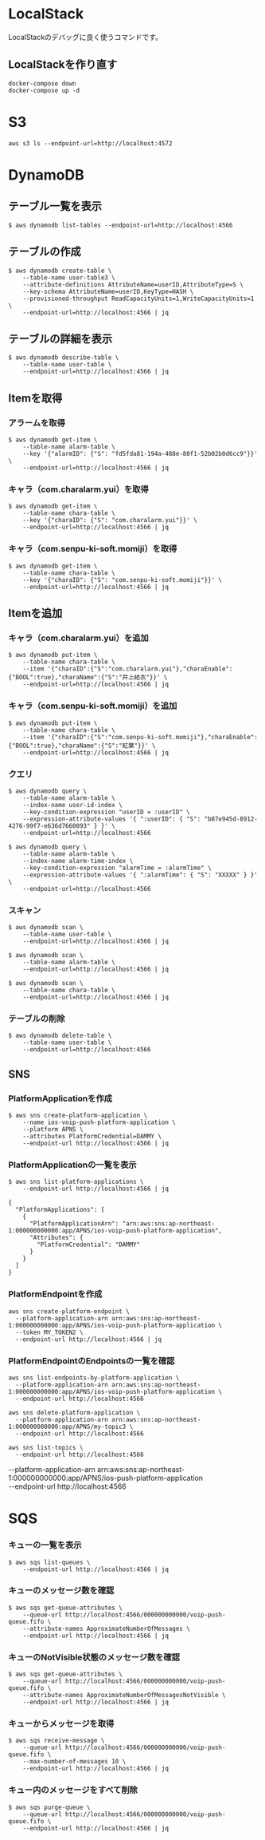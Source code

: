 # LocalStack

LocalStackのデバッグに良く使うコマンドです。

## LocalStackを作り直す

```
docker-compose down
docker-compose up -d
```


# S3

```
aws s3 ls --endpoint-url=http://localhost:4572
```



# DynamoDB

## テーブル一覧を表示

```
$ aws dynamodb list-tables --endpoint-url=http://localhost:4566
```

## テーブルの作成

```
$ aws dynamodb create-table \
    --table-name user-table3 \
    --attribute-definitions AttributeName=userID,AttributeType=S \
    --key-schema AttributeName=userID,KeyType=HASH \
    --provisioned-throughput ReadCapacityUnits=1,WriteCapacityUnits=1 \
    --endpoint-url=http://localhost:4566 | jq
```

## テーブルの詳細を表示

```
$ aws dynamodb describe-table \
    --table-name user-table \
    --endpoint-url=http://localhost:4566 | jq
```


## Itemを取得

### アラームを取得

```
$ aws dynamodb get-item \
    --table-name alarm-table \
    --key '{"alarmID": {"S": "fd5fda81-194a-488e-80f1-52b02b0d6cc9"}}' \
    --endpoint-url=http://localhost:4566 | jq
```

### キャラ（com.charalarm.yui）を取得

```
$ aws dynamodb get-item \
    --table-name chara-table \
    --key '{"charaID": {"S": "com.charalarm.yui"}}' \
    --endpoint-url=http://localhost:4566 | jq
```

### キャラ（com.senpu-ki-soft.momiji）を取得

```
$ aws dynamodb get-item \
    --table-name chara-table \
    --key '{"charaID": {"S": "com.senpu-ki-soft.momiji"}}' \
    --endpoint-url=http://localhost:4566 | jq
```


## Itemを追加

### キャラ（com.charalarm.yui）を追加

```
$ aws dynamodb put-item \
    --table-name chara-table \
    --item '{"charaID":{"S":"com.charalarm.yui"},"charaEnable":{"BOOL":true},"charaName":{"S":"井上結衣"}}' \
    --endpoint-url=http://localhost:4566 | jq
```

### キャラ（com.senpu-ki-soft.momiji）を追加

```
$ aws dynamodb put-item \
    --table-name chara-table \
    --item '{"charaID":{"S":"com.senpu-ki-soft.momiji"},"charaEnable":{"BOOL":true},"charaName":{"S":"紅葉"}}' \
    --endpoint-url=http://localhost:4566 | jq
```


### クエリ

```
$ aws dynamodb query \
    --table-name alarm-table \
    --index-name user-id-index \
    --key-condition-expression "userID = :userID" \
    --expression-attribute-values '{ ":userID": { "S": "b87e945d-8912-4276-99f7-e636d7660093" } }' \
    --endpoint-url=http://localhost:4566
```

```
$ aws dynamodb query \
    --table-name alarm-table \
    --index-name alarm-time-index \
    --key-condition-expression "alarmTime = :alarmTime" \
    --expression-attribute-values '{ ":alarmTime": { "S": "XXXXX" } }' \
    --endpoint-url=http://localhost:4566
```


### スキャン

```
$ aws dynamodb scan \
    --table-name user-table \
    --endpoint-url=http://localhost:4566 | jq
```

```
$ aws dynamodb scan \
    --table-name alarm-table \
    --endpoint-url=http://localhost:4566 | jq
```

```
$ aws dynamodb scan \
    --table-name chara-table \
    --endpoint-url=http://localhost:4566 | jq
```

### テーブルの削除

```
$ aws dynamodb delete-table \
    --table-name user-table \ 
    --endpoint-url=http://localhost:4566
```


## SNS

### PlatformApplicationを作成

```
$ aws sns create-platform-application \
    --name ios-voip-push-platform-application \
    --platform APNS \
    --attributes PlatformCredential=DAMMY \
    --endpoint-url http://localhost:4566 | jq
```

### PlatformApplicationの一覧を表示

```
$ aws sns list-platform-applications \
    --endpoint-url http://localhost:4566 | jq
```

```
{
  "PlatformApplications": [
    {
      "PlatformApplicationArn": "arn:aws:sns:ap-northeast-1:000000000000:app/APNS/ios-voip-push-platform-application",
      "Attributes": {
        "PlatformCredential": "DAMMY"
      }
    }
  ]
}
```


### PlatformEndpointを作成

```
aws sns create-platform-endpoint \
  --platform-application-arn arn:aws:sns:ap-northeast-1:000000000000:app/APNS/ios-voip-push-platform-application \
  --token MY_TOKEN2 \
  --endpoint-url http://localhost:4566 | jq
```

### PlatformEndpointのEndpointsの一覧を確認

```
aws sns list-endpoints-by-platform-application \
  --platform-application-arn arn:aws:sns:ap-northeast-1:000000000000:app/APNS/ios-voip-push-platform-application \
  --endpoint-url http://localhost:4566

```

```
aws sns delete-platform-application \
  --platform-application-arn arn:aws:sns:ap-northeast-1:000000000000:app/APNS/my-topic3 \
  --endpoint-url http://localhost:4566
```


```
aws sns list-topics \
  --endpoint-url http://localhost:4566
```
  --platform-application-arn arn:aws:sns:ap-northeast-1:000000000000:app/APNS/ios-push-platform-application \
  --endpoint-url http://localhost:4566


# SQS

### キューの一覧を表示

```
$ aws sqs list-queues \
    --endpoint-url http://localhost:4566 | jq
```

### キューのメッセージ数を確認

```
$ aws sqs get-queue-attributes \
    --queue-url http://localhost:4566/000000000000/voip-push-queue.fifo \
    --attribute-names ApproximateNumberOfMessages \
    --endpoint-url http://localhost:4566 | jq
```

### キューのNotVisible状態のメッセージ数を確認

```
$ aws sqs get-queue-attributes \
    --queue-url http://localhost:4566/000000000000/voip-push-queue.fifo \
    --attribute-names ApproximateNumberOfMessagesNotVisible \
    --endpoint-url http://localhost:4566 | jq
```

### キューからメッセージを取得

```
$ aws sqs receive-message \
    --queue-url http://localhost:4566/000000000000/voip-push-queue.fifo \
    --max-number-of-messages 10 \
    --endpoint-url http://localhost:4566 | jq
```

### キュー内のメッセージをすべて削除

```
$ aws sqs purge-queue \
    --queue-url http://localhost:4566/000000000000/voip-push-queue.fifo \
    --endpoint-url http://localhost:4566 | jq
```
